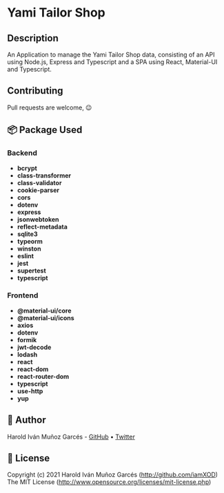 # Yami Tailor Shop

## Description
An Application to manage the Yami Tailor Shop data, consisting of an API using Node.js, Express and Typescript and a SPA using React, Material-UI and Typescript.

## Contributing
Pull requests are welcome, 😉

## 📦 Package Used
### Backend
- **bcrypt**
- **class-transformer**
- **class-validator**
- **cookie-parser**
- **cors**
- **dotenv**
- **express**
- **jsonwebtoken**
- **reflect-metadata**
- **sqlite3**
- **typeorm**
- **winston**
- **eslint**
- **jest**
- **supertest**
- **typescript**

### Frontend
- **@material-ui/core**
- **@material-ui/icons**
- **axios**
- **dotenv**
- **formik**
- **jwt-decode**
- **lodash**
- **react**
- **react-dom**
- **react-router-dom**
- **typescript**
- **use-http**
- **yup**

## 🎩 Author
Harold Iván Muñoz Garcés - [GitHub](https://github.com/iamXOD) &bull; [Twitter](https://twitter.com/iamXOD)

## 📜 License
Copyright (c) 2021 Harold Iván Muñoz Garcés (http://github.com/iamXOD)  
The MIT License (http://www.opensource.org/licenses/mit-license.php)

